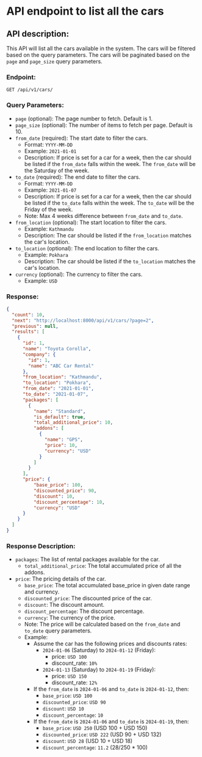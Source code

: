 # API endpoint to list all the cars

## API description: 
This API will list all the cars available in the system. The cars will be filtered based on the query parameters. The cars will be paginated based on the `page` and `page_size` query parameters.

### Endpoint: 
`GET /api/v1/cars/`

### Query Parameters:
- `page` (optional): The page number to fetch. Default is 1.
- `page_size` (optional): The number of items to fetch per page. Default is 10.
- `from_date` (required): The start date to filter the cars.
  - Format: `YYYY-MM-DD`
  - Example: `2021-01-01`
  - Description: If price is set for a car for a week, then the car should be listed if the `from_date` falls within the week. The `from_date` will be the Saturday of the week.
- `to_date` (required): The end date to filter the cars.
  - Format: `YYYY-MM-DD`
  - Example: `2021-01-07`
  - Description: If price is set for a car for a week, then the car should be listed if the `to_date` falls within the week. The `to_date` will be the Friday of the week. 
  - Note: Max 4 weeks difference between `from_date` and `to_date`.
- `from_location` (optional): The start location to filter the cars.
  - Example: `Kathmandu`
  - Description: The car should be listed if the `from_location` matches the car's location.
- `to_location` (optional): The end location to filter the cars.
  - Example: `Pokhara`
  - Description: The car should be listed if the `to_location` matches the car's location.
- `currency` (optional): The currency to filter the cars.
  - Example: `USD`

### Response:
```json
{
  "count": 10,
  "next": "http://localhost:8000/api/v1/cars/?page=2",
  "previous": null,
  "results": [
    {
      "id": 1,
      "name": "Toyota Corolla",
      "company": {
        "id": 1,
        "name": "ABC Car Rental"
      },
      "from_location": "Kathmandu",
      "to_location": "Pokhara",
      "from_date": "2021-01-01",
      "to_date": "2021-01-07",
      "packages": [
        {
          "name": "Standard",
          "is_default": true,
          "total_additional_price": 10,
          "addons": [
            {
              "name": "GPS",
              "price": 10,
              "currency": "USD"
            }
          ]
        }
      ],
      "price": {
          "base_price": 100,
          "discounted_price": 90,
          "discount": 10,
          "discount_percentage": 10,
          "currency": "USD"
      }
    }
  ]
}
```

### Response Description:
- `packages`: The list of rental packages available for the car.
  - `total_additional_price`: The total accumulated price of all the addons.
- `price`: The pricing details of the car.
  - `base_price`: The total accumulated base_price in given date range and currency.
  - `discounted_price`: The discounted price of the car.
  - `discount`: The discount amount.
  - `discount_percentage`: The discount percentage.
  - `currency`: The currency of the price.
  - Note: The price will be calculated based on the `from_date` and `to_date` query parameters.
  - Example: 
    - Assume the car has the following prices and discounts rates:
      - `2024-01-06` (Saturday) to `2024-01-12` (Friday): 
        - price: `USD 100`
        - discount_rate: `10%`
      - `2024-01-13` (Saturday) to `2024-01-19` (Friday):
        - price: `USD 150`
        - discount_rate: `12%`
    - If the `from_date` is `2024-01-06` and `to_date` is `2024-01-12`, then:
      - `base_price`: `USD 100`
      - `discounted_price`: `USD 90`
      - `discount`: `USD 10`
      - `discount_percentage`: `10`
    - If the `from_date` is `2024-01-06` and `to_date` is `2024-01-19`, then:
      - `base_price`: `USD 250` (USD 100 + USD 150)
      - `discounted_price`: `USD 222` (USD 90 + USD 132)
      - `discount`: `USD 28` (USD 10 + USD 18)
      - `discount_percentage`: `11.2` (28/250 * 100)